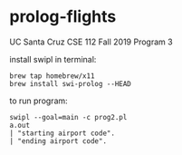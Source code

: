 # prolog-flights
UC Santa Cruz CSE 112 Fall 2019 Program 3

install swipl in terminal:
```
brew tap homebrew/x11
brew install swi-prolog --HEAD
```

to run program:
```
swipl --goal=main -c prog2.pl  
a.out  
| "starting airport code".  
| "ending airport code".  
```
